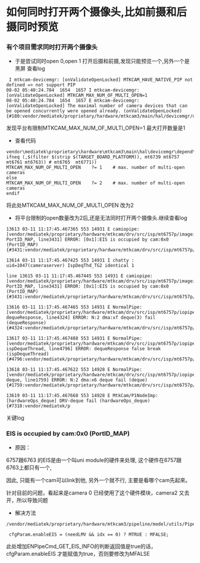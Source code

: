 # 如何同时打开两个摄像头,比如前摄和后摄同时预览
###  有个项目需求同时打开两个摄像头
- 于是尝试同时open 0,open 1 打开后摄和前摄,发现只能预览一个,另外一个是黑屏
查看log
```
 I mtkcam-devicemgr: [onValidateOpenLocked] MTKCAM_HAVE_NATIVE_PIP not defined => not support PIP
08-02 05:40:24.784  1654  1657 I mtkcam-devicemgr: [onValidateOpenLocked] MTKCAM_MAX_NUM_OF_MULTI_OPEN=1
08-02 05:40:24.784  1654  1657 E mtkcam-devicemgr: [onValidateOpenLocked] The maximal number of camera devices that can be opened concurrently were opened already. (onValidateOpenLocked){#180:vendor/mediatek/proprietary/hardware/mtkcam3/main/hal/devicemgr/depend/CameraDeviceManagerImpl.cpp}
```
发现平台有限制MTKCAM_MAX_NUM_OF_MULTI_OPEN=1 最大打开数量是1
- 查看代码
```
vendor\mediatek\proprietary\hardware\mtkcam3\main\hal\devicemgr\depend\Android.mk
ifneq (,$(filter $(strip $(TARGET_BOARD_PLATFORM)), mt6739 mt6757 mt6761 mt6763)) # mt6765  mt6771))
MTKCAM_MAX_NUM_OF_MULTI_OPEN    ?= 1    # max. number of multi-open cameras
else
MTKCAM_MAX_NUM_OF_MULTI_OPEN    ?= 2    # max. number of multi-open cameras
endif
```
将此处MTKCAM_MAX_NUM_OF_MULTI_OPEN 改为2

- 将平台限制的open数量改为2后,还是无法同时打开两个摄像头.继续查看log
```
13613 03-11 11:17:45.467365 553 14931 E camiopipe: [vendor/mediatek/proprietary/hardware/mtkcam/drv/src/isp/mt6757p/imageio/pipe/CamIOPipe/CamIOPipe.cpp, PortID_MAP, line3431] ERROR: [0x1]:EIS is occupied by cam:0x0 (PortID_MAP){#3431:vendor/mediatek/proprietary/hardware/mtkcam/drv/src/isp/mt6757p/imageio/pipe/CamIOPipe/CamIOPipe.cpp}

13614 03-11 11:17:45.467425 553 14931 I chatty : uid=1047(cameraserver) IspDeqThd_TG2 identical 1

line 13615 03-11 11:17:45.467445 553 14931 E camiopipe: [vendor/mediatek/proprietary/hardware/mtkcam/drv/src/isp/mt6757p/imageio/pipe/CamIOPipe/CamIOPipe.cpp, PortID_MAP, line3431] ERROR: [0x1]:EIS is occupied by cam:0x0 (PortID_MAP){#3431:vendor/mediatek/proprietary/hardware/mtkcam/drv/src/isp/mt6757p/imageio/pipe/CamIOPipe/CamIOPipe.cpp}

13616 03-11 11:17:45.467465 553 14931 E NormalPipe: [vendor/mediatek/proprietary/hardware/mtkcam/drv/src/isp/mt6757p/iopipe/CamIO/NormalPipe.cpp, dequeResponse, line4324] ERROR: N:2 dma:xf deque(3) fail (dequeResponse){#4324:vendor/mediatek/proprietary/hardware/mtkcam/drv/src/isp/mt6757p/iopipe/CamIO/NormalPipe.cpp}

13617 03-11 11:17:45.467488 553 14931 E NormalPipe: [vendor/mediatek/proprietary/hardware/mtkcam/drv/src/isp/mt6757p/iopipe/CamIO/NormalPipe.cpp, ispDequeThread, line4796] ERROR: dequeResponse false break (ispDequeThread){#4796:vendor/mediatek/proprietary/hardware/mtkcam/drv/src/isp/mt6757p/iopipe/CamIO/NormalPipe.cpp}

13618 03-11 11:17:45.467622 553 14928 E NormalPipe: [vendor/mediatek/proprietary/hardware/mtkcam/drv/src/isp/mt6757p/iopipe/CamIO/NormalPipe.cpp, deque, line1759] ERROR: N:2 dma:x6 deque fail (deque){#1759:vendor/mediatek/proprietary/hardware/mtkcam/drv/src/isp/mt6757p/iopipe/CamIO/NormalPipe.cpp}

13619 03-11 11:17:45.467668 553 14928 E MtkCam/P1NodeImp: [hardwareOps_deque] DRV-deque fail (hardwareOps_deque){#7318:vendor/mediatek/p
```
关键log 
### EIS is occupied by cam:0x0 (PortID_MAP)

- 原因：

6757跟6763 的EIS是由一个叫uni module的硬件来处理, 这个硬件在6757跟6763上都只有一个,

因此, 只能有一个cam可以link到他, 另外一个就不行, 主要是看哪个cam先起來。

针对目前的问题，看起来是camera 0 已经使用了这个硬件模块，camera2 又去开，所以导致问题

- 解决方法 
```
/vendor/mediatek/proprietary/hardware/mtkcam3/pipeline/model/utils/PipelineContextBuilder.cpp

 cfgParam.enableEIS = (needLMV && idx == 0) ? MTRUE : MFALSE;
 ```
此处增加ENPipeCmd_GET_EIS_INFO的判断返回值是true的话， cfgParam.enableEIS 才能赋值为true，否则要修改为MFALSE
